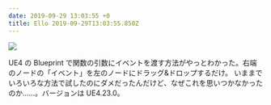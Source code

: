 ```yaml
---
date: 2019-09-29 13:03:55 +0
title: Ello 2019-09-29T13:03:55.850Z
---
```

![](https://assets0.ello.co/uploads/asset/attachment/10291223/ello-optimized-7fb631f8.jpg)

UE4 の Blueprint で関数の引数にイベントを渡す方法がやっとわかった。右端のノードの「イベント」を左のノードにドラッグ&amp;ドロップするだけ。
いままでいろいろな方法で試したのにダメだったんだけど、なぜこれを思いつかなかったのか……。バージョンは UE4.23.0。

